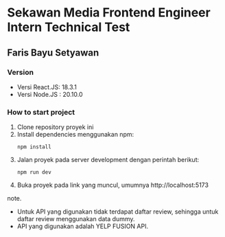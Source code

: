 # Sekawan Media Frontend Engineer Intern Technical Test
## Faris Bayu Setyawan

### Version
- Versi React.JS: 18.3.1
- Versi Node.JS : 20.10.0

### How to start project
1. Clone repository proyek ini
2. Install dependencies menggunakan npm:
   ```
   npm install
   ```
3. Jalan proyek pada server development dengan perintah berikut:
    ```
    npm run dev
    ```
4. Buka proyek pada link yang muncul, umumnya http://localhost:5173
 
note.
- Untuk API yang digunakan tidak terdapat daftar review, sehingga untuk daftar review menggunakan data dummy.
- API yang digunakan adalah YELP FUSION API.
